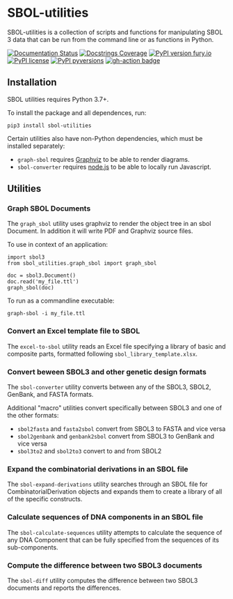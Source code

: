 # SBOL-utilities
SBOL-utilities is a collection of scripts and functions for manipulating SBOL 3 data that can be run from the command line or as functions in Python.

[![Documentation Status](https://readthedocs.org/projects/sbol-utilities/badge/?version=latest)](http://sbol-utilities.readthedocs.io/)
[![Docstrings Coverage](https://github.com/SynBioDex/SBOL-utilities/actions/workflows/docstr-coverage.yml/badge.svg)](https://github.com/SynBioDex/SBOL-utilities/actions/workflows/docstr-coverage.yml)
[![PyPI version fury.io](https://badge.fury.io/py/sbol-utilities.svg)](https://pypi.python.org/pypi/sbol-utilities/)
[![PyPI license](https://img.shields.io/pypi/l/sbol-utilities.svg)](https://pypi.python.org/pypi/sbol-utilities/)
[![PyPI pyversions](https://img.shields.io/pypi/pyversions/sbol-utilities.svg)](https://pypi.python.org/pypi/sbol-utilities/)
[![gh-action badge](https://github.com/SynBioDex/SBOL-utilities/actions/workflows/python-app.yml/badge.svg)](https://github.com/SynBioDex/SBOL-utilities/actions)


## Installation

SBOL utilities requires Python 3.7+. 

To install the package and all dependences, run:
```
pip3 install sbol-utilities
```

Certain utilities also have non-Python dependencies, which must be installed separately:
- `graph-sbol` requires [Graphviz](https://graphviz.org/) to be able to render diagrams.
- `sbol-converter` requires [node.js](https://nodejs.org/en/) to be able to locally run Javascript.

## Utilities

### Graph SBOL Documents

The `graph_sbol` utility uses graphviz to render the object tree in an sbol Document. In addition it will write PDF and Graphviz source files.

To use in context of an application:

```
import sbol3
from sbol_utilities.graph_sbol import graph_sbol

doc = sbol3.Document()
doc.read('my_file.ttl')
graph_sbol(doc)
```

To run as a commandline executable:

```
graph-sbol -i my_file.ttl
```

### Convert an Excel template file to SBOL

The `excel-to-sbol` utility reads an Excel file specifying a library of basic and composite parts, formatted following `sbol_library_template.xlsx`.

### Convert beween SBOL3 and other genetic design formats

The `sbol-converter` utility converts between any of the SBOL3, SBOL2, GenBank, and FASTA formats.

Additional "macro" utilities convert specifically between SBOL3 and one of the other formats: 
- `sbol2fasta` and `fasta2sbol` convert from SBOL3 to FASTA and vice versa
- `sbol2genbank` and `genbank2sbol` convert from SBOL3 to GenBank and vice versa
- `sbol3to2` and `sbol2to3` convert to and from SBOL2

### Expand the combinatorial derivations in an SBOL file

The `sbol-expand-derivations` utility searches through an SBOL file for CombinatorialDerivation objects and expands them to create a library of all of the specific constructs.

### Calculate sequences of DNA components in an SBOL file

The `sbol-calculate-sequences` utility attempts to calculate the sequence of any DNA Component that can be fully specified from the sequences of its sub-components.

### Compute the difference between two SBOL3 documents
The `sbol-diff` utility computes the difference between two SBOL3 documents
and reports the differences.
